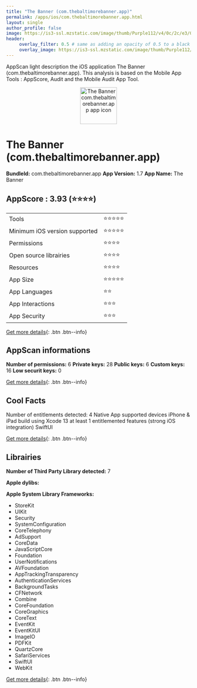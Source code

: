 ```yaml
---
title: "The Banner (com.thebaltimorebanner.app)"
permalink: /apps/ios/com.thebaltimorebanner.app.html
layout: single
author_profile: false
image: https://is3-ssl.mzstatic.com/image/thumb/Purple112/v4/0c/2c/e3/0c2ce386-a893-f031-2efb-747ba3dd4a72/AppIcon-1x_U007emarketing-0-7-0-85-220.png/512x512bb.jpg
header: 
     overlay_filter: 0.5 # same as adding an opacity of 0.5 to a black background
     overlay_image: https://is3-ssl.mzstatic.com/image/thumb/Purple112/v4/0c/2c/e3/0c2ce386-a893-f031-2efb-747ba3dd4a72/AppIcon-1x_U007emarketing-0-7-0-85-220.png/512x512bb.jpg
---
```

AppScan light description the iOS application The Banner (com.thebaltimorebanner.app). This analysis is based on the Mobile App Tools : AppScore, Audit and the Mobile Audit App Tool.

  
  
<div style="text-align: center;"><img src="https://is3-ssl.mzstatic.com/image/thumb/Purple112/v4/0c/2c/e3/0c2ce386-a893-f031-2efb-747ba3dd4a72/AppIcon-1x_U007emarketing-0-7-0-85-220.png/512x512bb.jpg" width="100" height="100" alt="The Banner com.thebaltimorebanner.app app icon"></div>  
  
# The Banner (com.thebaltimorebanner.app)

**BundleId:** com.thebaltimorebanner.app
**App Version:** 1.7
**App Name:** The Banner


## AppScore : 3.93 (⭐️⭐️⭐️⭐️) 

<table>
<tr><td> Tools </td><td> ⭐️⭐️⭐️⭐️⭐️ </td></tr>
<tr><td> Minimum iOS version supported </td><td> ⭐️⭐️⭐️⭐️⭐️ </td></tr>
<tr><td> Permissions </td><td> ⭐️⭐️⭐️⭐️ </td></tr>
<tr><td> Open source librairies </td><td> ⭐️⭐️⭐️⭐️ </td></tr>
<tr><td> Resources </td><td> ⭐️⭐️⭐️⭐️ </td></tr>
<tr><td> App Size </td><td> ⭐️⭐️⭐️⭐️⭐️ </td></tr>
<tr><td> App Languages </td><td> ⭐️⭐️ </td></tr>
<tr><td> App Interactions </td><td> ⭐️⭐️⭐️ </td></tr>
<tr><td> App Security </td><td> ⭐️⭐️⭐️ </td></tr>
</table>

[Get more details](/pricing.html){: .btn .btn--info}  
  
## AppScan informations 

**Number of permissions:** 6
**Private keys:** 28
**Public keys:** 6
**Custom keys:** 16
**Low securit keys:** 0
  
[Get more details](/pricing.html){: .btn .btn--info}

## Cool Facts

Number of entitlements detected: 4
Native App
supported devices iPhone & iPad
build using Xcode 13
at least 1 entitlemented features (strong iOS integration)
SwiftUI
  
[Get more details](/pricing.html){: .btn .btn--info}

## Librairies 
**Number of Third Party Library detected:** 7

**Apple dylibs:**


**Apple System Library Frameworks:**
- StoreKit
- UIKit
- Security
- SystemConfiguration
- CoreTelephony
- AdSupport
- CoreData
- JavaScriptCore
- Foundation
- UserNotifications
- AVFoundation
- AppTrackingTransparency
- AuthenticationServices
- BackgroundTasks
- CFNetwork
- Combine
- CoreFoundation
- CoreGraphics
- CoreText
- EventKit
- EventKitUI
- ImageIO
- PDFKit
- QuartzCore
- SafariServices
- SwiftUI
- WebKit


  
[Get more details](/pricing.html){: .btn .btn--info}

